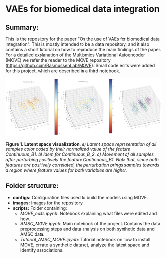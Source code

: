 # VAEs for biomedical data integration

## Summary: 
This is the repository for the paper "On the use of VAEs for biomedical data integration". This is mostly intended to be a data repository, and it also contains a short tutorial on how to reproduce the main findings of the paper. For a detailed explanation of the Multiomics Variational Autoencoder (MOVE) we refer the reader to the MOVE repository (https://github.com/RasmussenLab/MOVE). Small code edits were added for this project, which are described in a third notebook.

![Main image](images/Image_main.png)

**Figure 1. Latent space visualization**. *a) Latent space representation of all samples color coded by their normalized value of the feature Continuous_B1. b) Idem for Continuous_B_2. c) Movement of all samples after perturbing positively the feature Continuous_B1. Note that, since both features are positively correlated, the perturbation brings samples towards a region where feature values for both variables are higher.*

## Folder structure: 
- **configs:** Configuration files used to build the models using MOVE.
- **images:** Images for the repository.
- **scripts:** Folder containing:
  - *MOVE_edits.ipynb*. Notebook explaining what files were edited and how.
  - *AMSC_MOVE.ipynb*: Main notebook of the project. Contains the data preprocessing steps and data analysis on both synthetic data and AMSC data.
  - *Tutorial_AMSC_MOVE.ipynb*: Tutorial notebook on how to install MOVE, create a synthetic dataset, analyze the latent space and identify associations.




